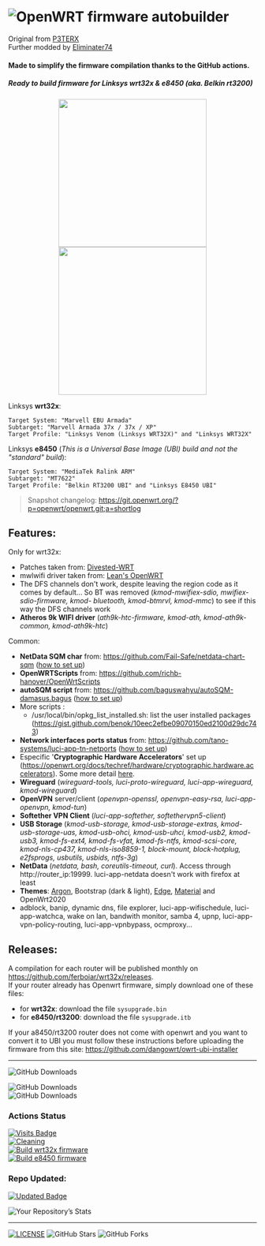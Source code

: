 # ![OpenWRT](images/openwrt_logo.png) firmware autobuilder 

Original from [P3TERX](https://github.com/P3TERX/Actions-OpenWrt)  
Further modded  by [Eliminater74](https://github.com/DevOpenWRT-Router/Action_OpenWRT_AutoBuild_Linksys_Devices)

#### Made to simplify the firmware compilation thanks to the GitHub actions.
##### Ready to build firmware for Linksys wrt32x & e8450 (aka. Belkin rt3200)
<p align="middle">
  <img width="300" height="auto" src="images/wrt32x.jpg" />
  <img width="300" height="auto" src="images/e8450_side.png" />
</p>

Linksys **wrt32x**:

```
Target System: "Marvell EBU Armada"
Subtarget: "Marvell Armada 37x / 37x / XP"
Target Profile: "Linksys Venom (Linksys WRT32X)" and "Linksys WRT32X"
```

Linksys **e8450** (*This is a Universal Base Image (UBI) build and not the "standard" build*):

```
Target System: "MediaTek Ralink ARM"
Subtarget: "MT7622"
Target Profile: "Belkin RT3200 UBI" and "Linksys E8450 UBI"
```

> Snapshot changelog: https://git.openwrt.org/?p=openwrt/openwrt.git;a=shortlog

## Features:
Only for wrt32x:
- Patches taken from: [Divested-WRT](https://divested.dev/unofficial-openwrt-builds/mvebu-linksys/patches/)
- mwlwifi driver taken from: [Lean's OpenWRT](https://github.com/coolsnowwolf/lede/tree/master/package/kernel/mwlwifi)
- The DFS channels don't work, despite leaving the region code as it comes by default... So BT was removed (*kmod-mwifiex-sdio, mwifiex-sdio-firmware, kmod- bluetooth, kmod-btmrvl, kmod-mmc*) to see if this way the DFS channels work
- **Atheros 9k WIFI driver** (*ath9k-htc-firmware, kmod-ath, kmod-ath9k-common, kmod-ath9k-htc*)

Common:
- **NetData SQM char** from: https://github.com/Fail-Safe/netdata-chart-sqm ([how to set up](https://github.com/ferboiar/wrt32x/wiki/Build-configuration-tips#netdata-sqm-char "how to set up")) 
- **OpenWRTScripts** from: https://github.com/richb-hanover/OpenWrtScripts
- **autoSQM script** from: https://github.com/baguswahyu/autoSQM-damasus.bagus ([how to set up](https://github.com/ferboiar/wrt32x/wiki/Build-configuration-tips#autosqm_script "how to set up"))
- More scripts :
  - /usr/local/bin/opkg_list_installed.sh: list the user installed packages (https://gist.github.com/benok/10eec2efbe09070150ed2100d29dc743)
- **Network interfaces ports status** from: https://github.com/tano-systems/luci-app-tn-netports ([how to set up](https://github.com/ferboiar/wrt32x/wiki/Build-configuration-tips#network_port_status "how to set up")) 
- Especific '**Cryptographic Hardware Accelerators**' set up (https://openwrt.org/docs/techref/hardware/cryptographic.hardware.accelerators). Some more detail [here](https://github.com/ferboiar/wrt32x/wiki/Cryptographic-Hardware-Accelerators "here").
- **Wireguard** (*wireguard-tools, luci-proto-wireguard, luci-app-wireguard, kmod-wireguard*)
- **OpenVPN** server/client (*openvpn-openssl, openvpn-easy-rsa, luci-app-openvpn, kmod-tun*)
- **Softether VPN Client** (*luci-app-softether, softethervpn5-client*)
- **USB Storage** (*kmod-usb-storage, kmod-usb-storage-extras, kmod-usb-storage-uas, kmod-usb-ohci, kmod-usb-uhci, kmod-usb2, kmod-usb3, kmod-fs-ext4, kmod-fs-vfat, kmod-fs-ntfs, kmod-scsi-core, kmod-nls-cp437, kmod-nls-iso8859-1, block-mount, block-hotplug, e2fsprogs, usbutils, usbids, ntfs-3g*)
- **NetData** (*netdata, bash, coreutils-timeout, curl*). Access through http://router_ip:19999. luci-app-netdata doesn't work with firefox at least
- **Themes**: [Argon](https://github.com/jerrykuku/luci-theme-argon "Argon"), Bootstrap (dark & light), [Edge](https://github.com/kiddin9/luci-theme-edge "Edge"), [Material](https://github.com/LuttyYang/luci-theme-material "Material") and OpenWrt2020
- adblock, banip, dynamic dns, file explorer, luci-app-wifischedule, luci-app-watchca, wake on lan, bandwith monitor, samba 4, upnp, luci-app-vpn-policy-routing, luci-app-vpnbypass, ocmproxy...

## Releases:
A compilation for each router will be published monthly on https://github.com/ferboiar/wrt32x/releases.  
If your router already has Openwrt firmware, simply download one of these files:  
- for **wrt32x**: download the file `sysupgrade.bin`
- for **e8450/rt3200**: download the file `sysupgrade.itb`

If your a8450/rt3200 router does not come with openwrt and you want to convert it to UBI you must follow these instructions before uploading the firmware from this site: https://github.com/dangowrt/owrt-ubi-installer
_______________________________________________________________________
![GitHub Downloads](https://img.shields.io/github/release-date/ferboiar/wrt32x?style=flat-square&logo=openwrt) 

![GitHub Downloads](https://img.shields.io/github/downloads/ferboiar/wrt32x/total?style=for-the-badge&logo=openwrt)  
![GitHub Downloads](https://img.shields.io/github/downloads/ferboiar/wrt32x/latest/total?style=for-the-badge&logo=openwrt)  


### Actions Status
[![Visits Badge](https://badges.pufler.dev/visits/ferboiar/wrt32x)](https://badges.pufler.dev)  
[![Cleaning](https://github.com/ferboiar/wrt32x/actions/workflows/cleanup.yml/badge.svg)](https://github.com/ferboiar/wrt32x/actions/workflows/cleanup.yml)  
[![Build wrt32x firmware](https://github.com/ferboiar/wrt32x/actions/workflows/build-wrt32x.yml/badge.svg)](https://github.com/ferboiar/wrt32x/actions/workflows/build-wrt32x.yml)  
[![Build e8450 firmware](https://github.com/ferboiar/wrt32x/actions/workflows/build-e8450.yml/badge.svg)](https://github.com/ferboiar/wrt32x/actions/workflows/build-e8450.yml)  

### Repo Updated:
[![Updated Badge](https://badges.pufler.dev/updated/ferboiar/wrt32x)](https://badges.pufler.dev) 

![Your Repository’s Stats](https://github-readme-stats.vercel.app/api?username=ferboiar&show_icons=true)

_______________________________________________________________________


[![LICENSE](https://img.shields.io/github/license/mashape/apistatus.svg?style=flat-square&label=License)](https://github.com/ferboiar/wrt32x/blob/master/LICENSE) ![GitHub Stars](https://img.shields.io/github/stars/ferboiar/wrt32x.svg?style=flat-square&label=Stars&logo=github) ![GitHub Forks](https://img.shields.io/github/forks/ferboiar/wrt32x.svg?style=flat-square&label=Forks&logo=github)
